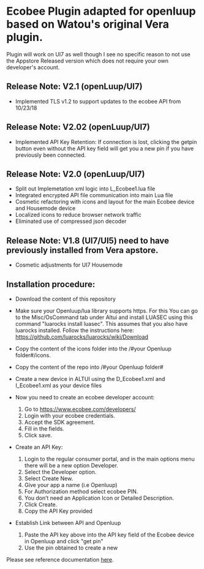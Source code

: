 # Ecobee Plugin adapted for openluup based on Watou's original Vera plugin.

Plugin will work on UI7 as well though I see no specific reason to not use the Appstore Released version which does not require your own developer's account.

## Release Note: V2.1 (openLuup/UI7)

 - Implemented TLS v1.2 to support updates to the ecobee API from 10/23/18

## Release Note: V2.02 (openLuup/UI7)

 - Implemented API Key Retention: If connection is lost, clicking the getpin button even without the API key field will get you a new pin if you have previously been connected.

## Release Note: V2.0 (openLuup/UI7)

 - Split out Implemetation xml logic into L_Ecobee1.lua file
 - Integrated encrypted API file communication into main Lua file
 - Cosmetic refactoring with icons and layout for the main Ecobee device and Housemode device
 - Localized icons to reduce browser network traffic
 - Eliminated use of compressed json decoder
 
## Release Note: V1.8 (UI7/UI5) need to have previously installed from Vera apstore.

 - Cosmetic adjustments for UI7 Housemode

## Installation procedure:

- Download the content of this repository

- Make sure your Openluup/lua library supports https. For this You can go to the Misc/OsCommand tab under Altui and install LUASEC using this command "luarocks install luasec". This assumes that you also have luarocks installed. Follow the instructions here: https://github.com/luarocks/luarocks/wiki/Download

- Copy the content of the icons folder into the /#your Openluup folder#/icons.

- Copy the content of the repo into /#your Openluup folder#

- Create a new device in ALTUI using the D_Ecobee1.xml and I_Ecobee1.xml as your device files

- Now you need to create an ecobee developer account:
  1. Go to https://www.ecobee.com/developers/
  2. Login with your ecobee credentials.
  3. Accept the SDK agreement.
  4. Fill in the fields.
  5. Click save.
- Create an API Key:
  1. Login to the regular consumer portal, and in the main options menu there will be a new option Developer.
  2. Select the Developer option.
  3. Select Create New.
  4. Give your app a name (i.e Openluup)
  5. For Authorization method select ecobee PIN.
  6. You don’t need an Application Icon or Detailed Description.
  7. Click Create.
  8. Copy the API Key provided

- Establish Link between API and Openluup
  1. Paste the API key above into the API key field of the Ecobee device in Openluup and click "get pin"
  2. Use the pin obtained to create a new 
 

Please see reference documentation <a href="http://watou.github.io/vera-ecobee/">here</a>.
